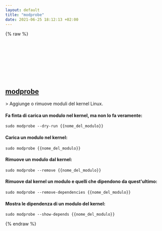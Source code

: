 ```yaml
---
layout: default
title: "modprobe"
date: 2021-06-25 18:12:13 +02:00
---
```

{% raw %}
<h2 id="modprobe">
  <a href="/it/linux/modprobe.html">modprobe</a> <a href="#modprobe"><svg class="icon">
    <use href="/assets/images/unicode_sprite.svg#link" />
  </svg></a>
</h2>
> Aggiunge o rimuove moduli del kernel Linux.

#### Fa finta di carica un modulo nel kernel, ma non lo fa veramente:
```shell
sudo modprobe --dry-run {{nome_del_modulo}}
```
#### Carica un modulo nel kernel:
```shell
sudo modprobe {{nome_del_modulo}}
```
#### Rimuove un modulo dal kernel:
```shell
sudo modprobe --remove {{nome_del_modulo}}
```
#### Rimuove dal kernel un modulo e quelli che dipendono da quest'ultimo:
```shell
sudo modprobe --remove-dependencies {{nome_del_modulo}}
```
#### Mostra le dipendenza di un modulo del kernel:
```shell
sudo modprobe --show-depends {{nome_del_modulo}}
```
{% endraw %}